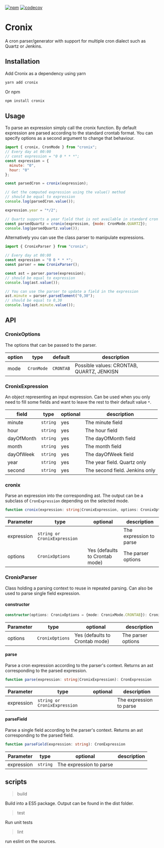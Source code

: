[![npm](https://img.shields.io/npm/v/cronix?style=flat-square)](https://npmjs.com/package/cronix)
[![codecov](https://codecov.io/gh/Ataww/cronix/branch/develop/graph/badge.svg)](https://codecov.io/gh/Ataww/cronix)

Cronix
==========

A cron parser/generator with support for multiple cron dialect such as Quartz or Jenkins.

## Installation

Add Cronix as a dependency using yarn

````bash
yarn add cronix
````

Or npm

````bash
npm install cronix
````

## Usage

To parse an expression simply call the cronix function. By default expression are parsed according to the standard crontab format.
You can specify options as a second argument to change that behaviour.

````javascript
import { cronix, CronMode } from "cronix";
// Every day at 00:00
// const expression = "0 0 * * *";
const expression = {
  minute: "0",
  hour: "0"
};

const parsedCron = cronix(expression);

// Get the computed expression using the value() method
// should be equal to expression
console.log(parsedCron.value());

expression.year = "*/2";

// Quartz supports a year field that is not available in standard cron
const parsedQuartz = cronix(expression, {mode: CronMode.QUARTZ});
console.log(parsedQuartz.value());
````

Alternatively you can use the class parser to manipulate expressions. 

````javascript
import { CronixParser } from "cronix";

// Every day at 00:00
const expression = "0 0 * * *";
const parser = new CronixParser();

const ast = parser.parse(expression);
// should be equal to expression
console.log(ast.value());

// You can use the parser to update a field in the expression
ast.minute = parser.parseElement("0,30");
// should be equal to 0,30
console.log(ast.minute.value());
````

## API

### CronixOptions

The options that can be passed to the parser.

| option | type | default | description |
|-----------|------|----------|-------------|
| mode | `CronMode` | `CRONTAB` | Possible values: CRONTAB, QUARTZ, JENKISN |

### CronixExpression

An object representing an input expression. Can be used when you only need to fill some fields and want to leave the rest to their default value `*`.

| field | type | optional | description |
|-----------|------|----------|-------------|
| minute | `string` | yes | The minute field |
| hour | `string` | yes | The hour field |
| dayOfMonth | `string` | yes | The dayOfMonth field |
| month | `string` | yes | The month field |
| dayOfWeek | `string` | yes | The dayOfWeek field |
| year | `string` | yes | The year field. Quartz only |
| second | `string` | yes | The second field. Jenkins only |

### cronix

Parse an expression into the corresponding ast. The output can be a subclass of `CronExpression` depending on the selected mode.

```typescript
function cronix(expression: string|CronixExpression, options: CronixOptions = {mode: CronixMode.CRONTAB}): CronExpression
```

| Parameter | type | optional | description |
|-----------|------|----------|-------------|
| expression | `string or CronixExpression` | | The expression to parse |
| options | `CronixOptions` | Yes (defaults to Crontab mode) | The parser options |

### CronixParser

Class holding a parsing context to reuse in repeated parsing. Can also be used to parse single field expression.

#### constructor

```typescript
constructor(options: CronixOptions = {mode: CronixMode.CRONTAB}): CronixParser
```

| Parameter | type | optional | description |
|-----------|------|----------|-------------|
| options | `CronixOptions` | Yes (defaults to Crontab mode) | The parser options |

#### parse

Parse a cron expression according to the parser's context. Returns an ast corresponding to the parsed expression.

```typescript
function parse(expression: string|CronixExpression): CronExpression
```

| Parameter | type | optional | description |
|-----------|------|----------|-------------|
| expression | `string or CronixExpression` | | The expression to parse |

#### parseField 

Parse a single field according to the parser's context. Returns an ast corresponding to the parsed field.

```typescript
function parseField(expression: string): CronExpression
```

| Parameter | type | optional | description |
|-----------|------|----------|-------------|
| expression | `string` | The expression to parse |



## scripts

> build

Build into a ES5 package. Output can be found in the dist folder.

> test

Run unit tests

> lint

run eslint on the sources.

